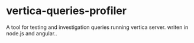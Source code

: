# vertica-queries-profiler
A tool for testing and investigation queries running vertica server. writen in node.js and angular..
